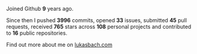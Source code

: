 Joined Github **9** years ago.

Since then I pushed **3996** commits, opened **33** issues, submitted **45** pull requests, received **765** stars across **108** personal projects and contributed to **16** public repositories.

Find out more about me on [lukasbach.com](https://lukasbach.com)
